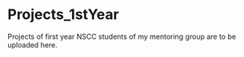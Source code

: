 # Projects_1stYear
Projects of first year NSCC students of my mentoring group are to be uploaded here.
